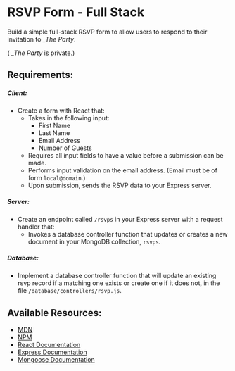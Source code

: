 # RSVP Form - Full Stack

Build a simple full-stack RSVP form to allow users to respond to their invitation to *_The Party*.

( *_The Party* is private.)

## Requirements:

##### Client:

- Create a form with React that:
  - Takes in the following input:
    - First Name
    - Last Name
    - Email Address 
    - Number of Guests
  - Requires all input fields to have a value before a submission can be made.
  - Performs input validation on the email address.
    (Email must be of form `local@domain`.)
  - Upon submission, sends the RSVP data to your Express server.

##### Server:
- Create an endpoint called `/rsvps` in your Express server with a request handler that:
  - Invokes a database controller function that updates or creates a new document in your MongoDB collection, `rsvps`.

##### Database:
- Implement a database controller function that will update an existing rsvp record if a matching one exists or create one if it does not, in the file `/database/controllers/rsvp.js`.

## Available Resources:

- [MDN](https://developer.mozilla.org/bm/docs/Web/JavaScript)
- [NPM](https://www.npmjs.com/)
- [React Documentation](https://reactjs.org/docs/hello-world.html)
- [Express Documentation](https://expressjs.com/en/api.html)
- [Mongoose Documentation](http://mongoosejs.com/docs/api.html)
